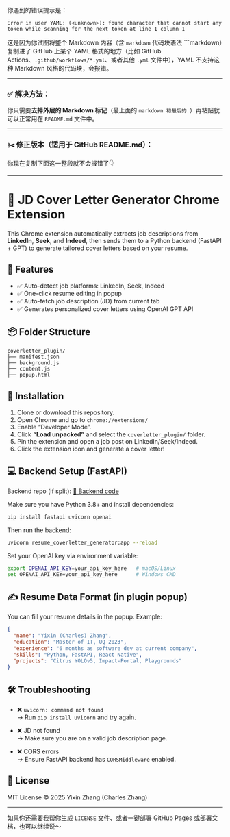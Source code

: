 你遇到的错误提示是：

```
Error in user YAML: (<unknown>): found character that cannot start any token while scanning for the next token at line 1 column 1
```

这是因为你试图将整个 Markdown 内容（含 `markdown` 代码块语法 ```markdown）复制进了 GitHub 上某个 YAML 格式的地方（比如 GitHub Actions、`.github/workflows/*.yml`、或者其他 `.yml` 文件中），YAML 不支持这种 Markdown 风格的代码块，会报错。

---

### ✅ 解决方法：

你只需要**去掉外层的 Markdown 标记**（最上面的 ```markdown 和最后的 ```）再粘贴就可以正常用在 `README.md` 文件中。

---

### ✂️ 修正版本（适用于 GitHub README.md）：

你现在复制下面这一整段就不会报错了👇

---

# 🧠 JD Cover Letter Generator Chrome Extension

This Chrome extension automatically extracts job descriptions from **LinkedIn**, **Seek**, and **Indeed**, then sends them to a Python backend (FastAPI + GPT) to generate tailored cover letters based on your resume.

## 🚀 Features

- ✅ Auto-detect job platforms: LinkedIn, Seek, Indeed  
- ✅ One-click resume editing in popup  
- ✅ Auto-fetch job description (JD) from current tab  
- ✅ Generates personalized cover letters using OpenAI GPT API

## 📦 Folder Structure

```
coverletter_plugin/
├── manifest.json
├── background.js
├── content.js
├── popup.html
```

## 🔌 Installation

1. Clone or download this repository.  
2. Open Chrome and go to `chrome://extensions/`  
3. Enable “Developer Mode”.  
4. Click **“Load unpacked”** and select the `coverletter_plugin/` folder.  
5. Pin the extension and open a job post on LinkedIn/Seek/Indeed.  
6. Click the extension icon and generate a cover letter!

## 💻 Backend Setup (FastAPI)

Backend repo (if split): [🔗 Backend code](./resume_coverletter_generator.py)

Make sure you have Python 3.8+ and install dependencies:

```bash
pip install fastapi uvicorn openai
```

Then run the backend:

```bash
uvicorn resume_coverletter_generator:app --reload
```

Set your OpenAI key via environment variable:

```bash
export OPENAI_API_KEY=your_api_key_here   # macOS/Linux  
set OPENAI_API_KEY=your_api_key_here      # Windows CMD  
```

## ✍️ Resume Data Format (in plugin popup)

You can fill your resume details in the popup. Example:

```json
{
  "name": "Yixin (Charles) Zhang",
  "education": "Master of IT, UQ 2023",
  "experience": "6 months as software dev at current company",
  "skills": "Python, FastAPI, React Native",
  "projects": "Citrus YOLOv5, Impact-Portal, Playgrounds"
}
```

## 🛠️ Troubleshooting

- ❌ `uvicorn: command not found`  
  → Run `pip install uvicorn` and try again.

- ❌ JD not found  
  → Make sure you are on a valid job description page.

- ❌ CORS errors  
  → Ensure FastAPI backend has `CORSMiddleware` enabled.

## 📄 License

MIT License © 2025 Yixin Zhang (Charles Zhang)

---

如果你还需要我帮你生成 `LICENSE` 文件、或者一键部署 GitHub Pages 或部署文档，也可以继续说～
